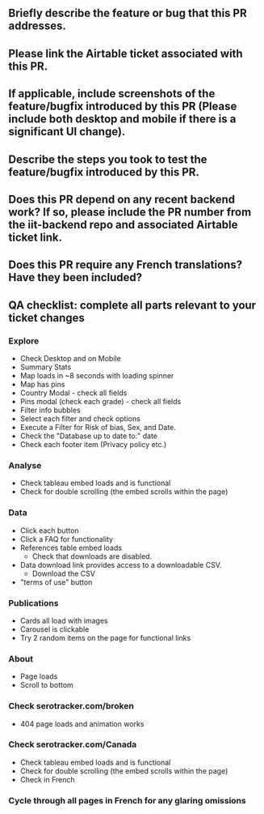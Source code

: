 ## Briefly describe the feature or bug that this PR addresses.

## Please link the Airtable ticket associated with this PR.

## If applicable, include screenshots of the feature/bugfix introduced by this PR (Please include both desktop and mobile if there is a significant UI change).

## Describe the steps you took to test the feature/bugfix introduced by this PR.

## Does this PR depend on any recent backend work? If so, please include the PR number from the iit-backend repo and associated Airtable ticket link.

## Does this PR require any French translations? Have they been included?

## QA checklist: complete all parts relevant to your ticket changes

### Explore

- Check Desktop and on Mobile
- Summary Stats
- Map loads in ~8 seconds with loading spinner 
- Map has pins
- Country Modal - check all fields
- Pins modal (check each grade) - check all fields
- Filter info bubbles
- Select each filter and check options
- Execute a Filter for Risk of bias, Sex, and Date.
- Check the "Database up to date to:" date
- Check each footer item (Privacy policy etc.)

### Analyse
- Check tableau embed loads and is functional
- Check for double scrolling (the embed scrolls within the page) 

### Data
- Click each button
- Click a FAQ for functionality
- References table embed loads
    - Check that downloads are disabled.
- Data download link provides access to a downloadable CSV.
    - Download the CSV
- "terms of use" button

### Publications
- Cards all load with images
- Carousel is clickable
- Try 2 random items on the page for functional links

### About
- Page loads
- Scroll to bottom

### Check serotracker.com/broken
- 404 page loads and animation works

### Check serotracker.com/Canada 
- Check tableau embed loads and is functional
- Check for double scrolling (the embed scrolls within the page) 
- Check in French

### Cycle through all pages in French for any glaring omissions
